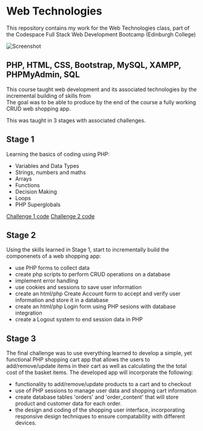 # Web Technologies
This repository contains my work for the Web Technologies class, part of the Codespace Full Stack Web Development Bootcamp (Edinburgh College)

![Screenshot](https://moodle.edinburghcollege.ac.uk/pluginfile.php/4311273/course/overviewfiles/Codespace%20-%20Grey.png)

## PHP, HTML, CSS, Bootstrap, MySQL, XAMPP, PHPMyAdmin, SQL
This course taught web development and its associated technologies by the incremental building of skills from  
The goal was to be able to produce by the end of the course a fully working CRUD web shopping app. 

This was taught in 3 stages with associated challenges.
## Stage 1
Learning the basics of coding using PHP:

- Variables and Data Types
- Strings, numbers and maths 
- Arrays
- Functions
- Decision Making
- Loops
- PHP Superglobals

[Challenge 1 code](/Challenge_1)
[Challenge 2 code](Challenge_2)


## Stage 2

Using the skills learned in Stage 1, start to incrementally build the componenets of a web shopping app:

- use PHP forms to collect data
- create php scripts to perform CRUD operations on a database
- implement error handling
- use cookies and sessions to save user information
- create an html/php Create Account form to accept and verify user information and store it in a database
- create an html/php Login form using PHP sesions with database integration
- create a Logout system to end session data in PHP

## Stage 3
The final challenge was to use everything learned to develop a simple, yet functional PHP shopping cart app that allows the users to add/remove/update items in their cart as well as calculating the the total cost of the basket items. 
The developed app will incorporate the following:
- functionality to add/remove/update products to a cart and to checkout
- use of PHP sessions to manage user data and shopping cart information
- create database tables 'orders' and 'order_content' that will store product and customer data for each order.
- the design and coding of the shopping user interface, incorporating responsive design techniques to ensure compatability with different devices.
